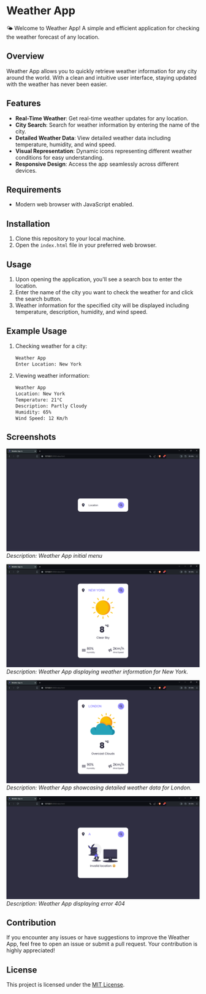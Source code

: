 # Weather App

🌤️ Welcome to Weather App! A simple and efficient application for checking the weather forecast of any location.

## Overview

Weather App allows you to quickly retrieve weather information for any city around the world. With a clean and intuitive user interface, staying updated with the weather has never been easier.

## Features

- **Real-Time Weather**: Get real-time weather updates for any location.
- **City Search**: Search for weather information by entering the name of the city.
- **Detailed Weather Data**: View detailed weather data including temperature, humidity, and wind speed.
- **Visual Representation**: Dynamic icons representing different weather conditions for easy understanding.
- **Responsive Design**: Access the app seamlessly across different devices.

## Requirements

- Modern web browser with JavaScript enabled.

## Installation

1. Clone this repository to your local machine.
2. Open the `index.html` file in your preferred web browser.

## Usage

1. Upon opening the application, you'll see a search box to enter the location.
2. Enter the name of the city you want to check the weather for and click the search button.
3. Weather information for the specified city will be displayed including temperature, description, humidity, and wind speed.

## Example Usage

1. Checking weather for a city:
   ```
   Weather App
   Enter Location: New York
   ```

2. Viewing weather information:
   ```
   Weather App
   Location: New York
   Temperature: 21°C
   Description: Partly Cloudy
   Humidity: 65%
   Wind Speed: 12 Km/h
   ```

## Screenshots

![Screenshot 1](src/img/Captura-1.png)
*Description: Weather App initial menu*

![Screenshot 2](src/img/Captura-2.png)
*Description: Weather App displaying weather information for New York.*

![Screenshot 3](src/img/Captura-3.png)
*Description: Weather App showcasing detailed weather data for London.*

![Screenshot 4](src/img/Captura-4.png)
*Description: Weather App displaying error 404*

## Contribution

If you encounter any issues or have suggestions to improve the Weather App, feel free to open an issue or submit a pull request. Your contribution is highly appreciated!

## License

This project is licensed under the [MIT License](https://opensource.org/licenses/MIT).